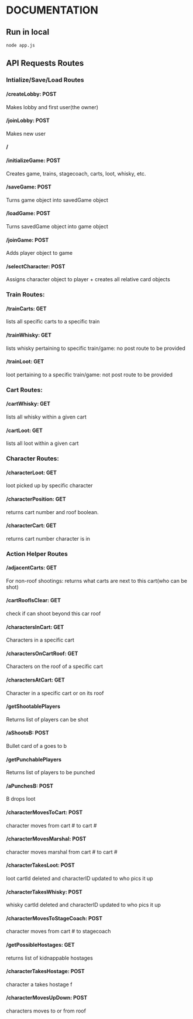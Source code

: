 # DOCUMENTATION

## Run in local
```
node app.js
```

## API Requests Routes

### Intialize/Save/Load Routes
#### /createLobby: POST
Makes lobby and first user(the owner)
#### /joinLobby: POST
Makes new user
#### /
#### /initializeGame: POST
Creates game, trains, stagecoach, carts, loot, whisky, etc.
&nbsp;
#### /saveGame: POST
Turns game object into savedGame object
&nbsp;
#### /loadGame: POST
Turns savedGame object into game object
&nbsp;
#### /joinGame: POST
Adds player object to game
#### /selectCharacter: POST
Assigns character object to player + creates all relative card objects
&nbsp;
&nbsp;
### Train Routes:
#### /trainCarts: GET
lists all specific carts to a specific train
&nbsp;
#### /trainWhisky: GET
lists whisky pertaining to specific train/game: no post route to be provided
&nbsp;
#### /trainLoot: GET
loot pertaining to a specific train/game: not post route to be provided
&nbsp;
&nbsp;
### Cart Routes:
#### /cartWhisky: GET
lists all whisky within a given cart
&nbsp;
#### /cartLoot: GET
lists all loot within a given cart
&nbsp;
&nbsp;
### Character Routes:
#### /characterLoot: GET
loot picked up by specific character
&nbsp;
#### /characterPosition: GET
returns cart number and roof boolean.
&nbsp;
#### /characterCart: GET
returns cart number character is in
&nbsp;
&nbsp;
### Action Helper Routes
#### /adjacentCarts: GET
For non-roof shootings: returns what carts are next to this cart(who can be shot)
&nbsp;
#### /cartRoofIsClear: GET
check if can shoot beyond this car roof
&nbsp;
#### /charactersInCart: GET
Characters in a specific cart
&nbsp;
#### /charactersOnCartRoof: GET
Characters on the roof of a specific cart
&nbsp;
#### /charactersAtCart: GET
Character in a specific cart or on its roof
&nbsp;
#### /getShootablePlayers
Returns list of players can be shot
&nbsp;
#### /aShootsB: POST
Bullet card of a goes to b
&nbsp;
#### /getPunchablePlayers
Returns list of players to be punched
&nbsp;
#### /aPunchesB: POST
B drops loot
&nbsp;
#### /characterMovesToCart: POST
character moves from cart # to cart #
&nbsp;
#### /characterMovesMarshal: POST
character moves marshal from cart # to cart #
&nbsp;
#### /characterTakesLoot: POST
loot cartId deleted and characterID updated to who pics it up
&nbsp;
#### /characterTakesWhisky: POST
whisky cartId deleted and characterID updated to who pics it up
&nbsp;
#### /characterMovesToStageCoach: POST
character moves from cart # to stagecoach
&nbsp;
#### /getPossibleHostages: GET
returns list of kidnappable hostages
&nbsp;
#### /characterTakesHostage: POST
character a takes hostage f
&nbsp;
#### /characterMovesUpDown: POST
characters moves to or from roof
&nbsp;
